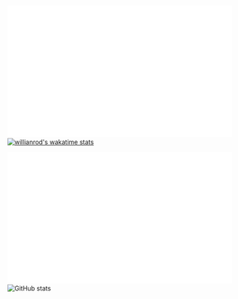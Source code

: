 <!--
**Ryujin-Jakka/Ryujin-Jakka** is a ✨ _special_ ✨ repository because its `README.md` (this file) appears on your GitHub profile.

Here are some ideas to get you started:

- 🔭 I’m currently working on ...
- 🌱 I’m currently learning ...
- 👯 I’m looking to collaborate on ...
- 🤔 I’m looking for help with ...
- 💬 Ask me about ...
- 📫 How to reach me: ...
- 😄 Pronouns: ...
- ⚡ Fun fact: ...
-->
![](https://github.com/Ryujin-Jakka/github-stats/blob/master/generated/overview.svg)  [![willianrod's wakatime stats](https://github-readme-stats.vercel.app/api/wakatime?username=RyujinJakka)](https://github.com/Ryujin-Jakka/github-readme-stats)


![](https://github.com/Ryujin-Jakka/github-stats/blob/master/generated/languages.svg) ![GitHub stats](https://github-readme-stats.vercel.app/api?username=Ryujin-Jakka&count_private=true&show_icons=true&hide=issues,contribs&theme=github_dark)
